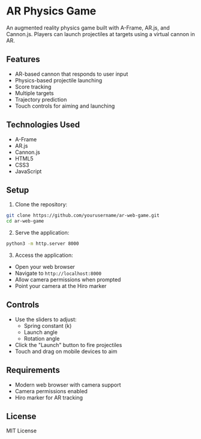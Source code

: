 # AR Physics Game

An augmented reality physics game built with A-Frame, AR.js, and Cannon.js. Players can launch projectiles at targets using a virtual cannon in AR.

## Features

- AR-based cannon that responds to user input
- Physics-based projectile launching
- Score tracking
- Multiple targets
- Trajectory prediction
- Touch controls for aiming and launching

## Technologies Used

- A-Frame
- AR.js
- Cannon.js
- HTML5
- CSS3
- JavaScript

## Setup

1. Clone the repository:
```bash
git clone https://github.com/yourusername/ar-web-game.git
cd ar-web-game
```

2. Serve the application:
```bash
python3 -m http.server 8000
```

3. Access the application:
- Open your web browser
- Navigate to `http://localhost:8000`
- Allow camera permissions when prompted
- Point your camera at the Hiro marker

## Controls

- Use the sliders to adjust:
  - Spring constant (k)
  - Launch angle
  - Rotation angle
- Click the "Launch" button to fire projectiles
- Touch and drag on mobile devices to aim

## Requirements

- Modern web browser with camera support
- Camera permissions enabled
- Hiro marker for AR tracking

## License

MIT License 
